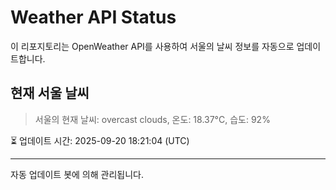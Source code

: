
# Weather API Status

이 리포지토리는 OpenWeather API를 사용하여 서울의 날씨 정보를 자동으로 업데이트합니다.

## 현재 서울 날씨
> 서울의 현재 날씨: overcast clouds, 온도: 18.37°C, 습도: 92%

⏳ 업데이트 시간: 2025-09-20 18:21:04 (UTC)

---
자동 업데이트 봇에 의해 관리됩니다.
